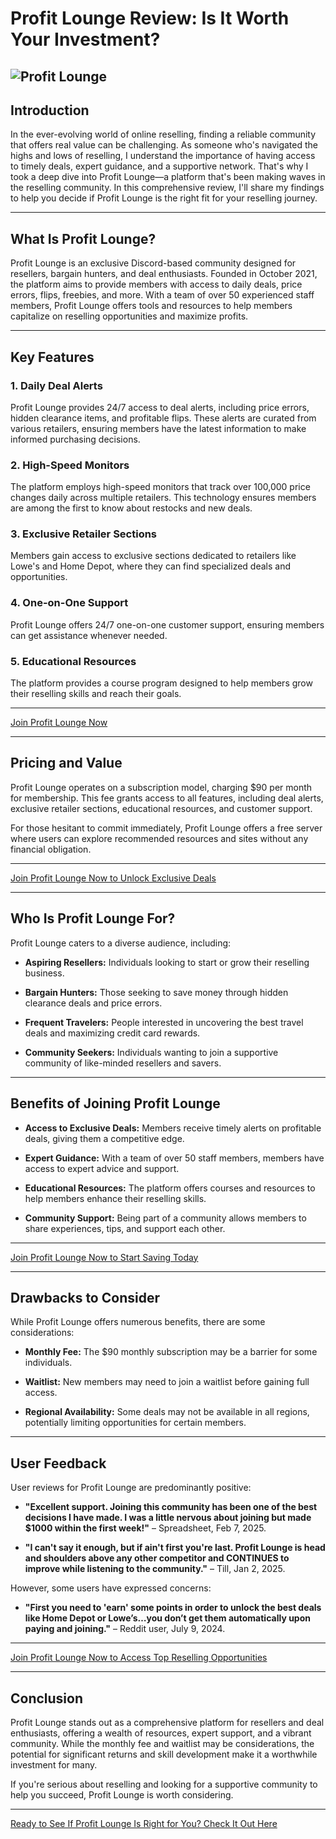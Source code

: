 # Profit Lounge Review: Is It Worth Your Investment?
![Profit Lounge](https://github.com/user-attachments/assets/441ca762-43a0-457f-8678-ff0d96af2b2d)
---

## Introduction

In the ever-evolving world of online reselling, finding a reliable community that offers real value can be challenging. As someone who's navigated the highs and lows of reselling, I understand the importance of having access to timely deals, expert guidance, and a supportive network. That's why I took a deep dive into Profit Lounge—a platform that's been making waves in the reselling community. In this comprehensive review, I'll share my findings to help you decide if Profit Lounge is the right fit for your reselling journey.

---

## What Is Profit Lounge?

Profit Lounge is an exclusive Discord-based community designed for resellers, bargain hunters, and deal enthusiasts. Founded in October 2021, the platform aims to provide members with access to daily deals, price errors, flips, freebies, and more. With a team of over 50 experienced staff members, Profit Lounge offers tools and resources to help members capitalize on reselling opportunities and maximize profits.

---

## Key Features

### 1. Daily Deal Alerts

Profit Lounge provides 24/7 access to deal alerts, including price errors, hidden clearance items, and profitable flips. These alerts are curated from various retailers, ensuring members have the latest information to make informed purchasing decisions.

### 2. High-Speed Monitors

The platform employs high-speed monitors that track over 100,000 price changes daily across multiple retailers. This technology ensures members are among the first to know about restocks and new deals.

### 3. Exclusive Retailer Sections

Members gain access to exclusive sections dedicated to retailers like Lowe's and Home Depot, where they can find specialized deals and opportunities.

### 4. One-on-One Support

Profit Lounge offers 24/7 one-on-one customer support, ensuring members can get assistance whenever needed.

### 5. Educational Resources

The platform provides a course program designed to help members grow their reselling skills and reach their goals.

---

[Join Profit Lounge Now](https://whop.com/profitlounge?a=kelechienwere1234)

---

## Pricing and Value

Profit Lounge operates on a subscription model, charging \$90 per month for membership. This fee grants access to all features, including deal alerts, exclusive retailer sections, educational resources, and customer support.

For those hesitant to commit immediately, Profit Lounge offers a free server where users can explore recommended resources and sites without any financial obligation.

---

[Join Profit Lounge Now to Unlock Exclusive Deals](https://whop.com/profitlounge?a=kelechienwere1234)

---

## Who Is Profit Lounge For?

Profit Lounge caters to a diverse audience, including:

* **Aspiring Resellers:** Individuals looking to start or grow their reselling business.

* **Bargain Hunters:** Those seeking to save money through hidden clearance deals and price errors.

* **Frequent Travelers:** People interested in uncovering the best travel deals and maximizing credit card rewards.

* **Community Seekers:** Individuals wanting to join a supportive community of like-minded resellers and savers.

---

## Benefits of Joining Profit Lounge

* **Access to Exclusive Deals:** Members receive timely alerts on profitable deals, giving them a competitive edge.

* **Expert Guidance:** With a team of over 50 staff members, members have access to expert advice and support.

* **Educational Resources:** The platform offers courses and resources to help members enhance their reselling skills.

* **Community Support:** Being part of a community allows members to share experiences, tips, and support each other.

---

[Join Profit Lounge Now to Start Saving Today](https://whop.com/profitlounge?a=kelechienwere1234)

---

## Drawbacks to Consider

While Profit Lounge offers numerous benefits, there are some considerations:

* **Monthly Fee:** The \$90 monthly subscription may be a barrier for some individuals.

* **Waitlist:** New members may need to join a waitlist before gaining full access.

* **Regional Availability:** Some deals may not be available in all regions, potentially limiting opportunities for certain members.

---

## User Feedback

User reviews for Profit Lounge are predominantly positive:

* **"Excellent support. Joining this community has been one of the best decisions I have made. I was a little nervous about joining but made \$1000 within the first week!"** – Spreadsheet, Feb 7, 2025.

* **"I can't say it enough, but if ain't first you're last. Profit Lounge is head and shoulders above any other competitor and CONTINUES to improve while listening to the community."** – Till, Jan 2, 2025.

However, some users have expressed concerns:

* **"First you need to 'earn' some points in order to unlock the best deals like Home Depot or Lowe’s…you don’t get them automatically upon paying and joining."** – Reddit user, July 9, 2024.

---

[Join Profit Lounge Now to Access Top Reselling Opportunities](https://whop.com/profitlounge?a=kelechienwere1234)

---

## Conclusion

Profit Lounge stands out as a comprehensive platform for resellers and deal enthusiasts, offering a wealth of resources, expert support, and a vibrant community. While the monthly fee and waitlist may be considerations, the potential for significant returns and skill development make it a worthwhile investment for many.

If you're serious about reselling and looking for a supportive community to help you succeed, Profit Lounge is worth considering.

---

[Ready to See If Profit Lounge Is Right for You? Check It Out Here](https://whop.com/profitlounge?a=kelechienwere1234)
